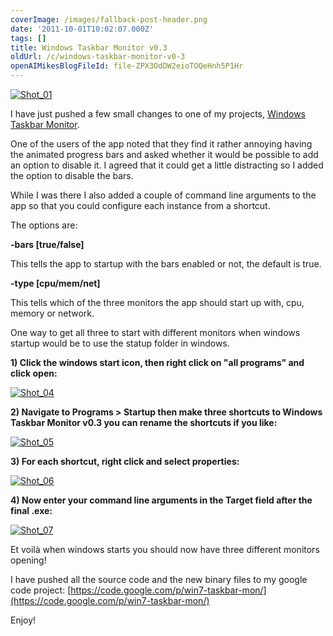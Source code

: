 ```yaml
---
coverImage: /images/fallback-post-header.png
date: '2011-10-01T10:02:07.000Z'
tags: []
title: Windows Taskbar Monitor v0.3
oldUrl: /c/windows-taskbar-monitor-v0-3
openAIMikesBlogFileId: file-ZPX3OdDW2eioTOQeHnh5P1Hr
---
```


[![](/wp-content/uploads/2011/10/Shot_01.png "Shot_01")](/wp-content/uploads/2011/10/Shot_01.png)

I have just pushed a few small changes to one of my projects, [Windows Taskbar Monitor](https://code.google.com/p/win7-taskbar-mon/).

One of the users of the app noted that they find it rather annoying having the animated progress bars and asked whether it would be possible to add an option to disable it. I agreed that it could get a little distracting so I added the option to disable the bars.

<!-- more -->

While I was there I also added a couple of command line arguments to the app so that you could configure each instance from a shortcut.

The options are:

**-bars [true/false]**

This tells the app to startup with the bars enabled or not, the default is true.

**-type [cpu/mem/net]**

This tells which of the three monitors the app should start up with, cpu, memory or network.

One way to get all three to start with different monitors when windows startup would be to use the statup folder in windows.

**1) Click the windows start icon, then right click on "all programs" and click open:**

[![](/wp-content/uploads/2011/10/Shot_04.png "Shot_04")](/wp-content/uploads/2011/10/Shot_04.png)

**2) Navigate to Programs > Startup then make three shortcuts to Windows Taskbar Monitor v0.3 you can rename the shortcuts if you like:**

[![](/wp-content/uploads/2011/10/Shot_05.png "Shot_05")](/wp-content/uploads/2011/10/Shot_05.png)

**3) For each shortcut, right click and select properties:**

[![](/wp-content/uploads/2011/10/Shot_06.png "Shot_06")](/wp-content/uploads/2011/10/Shot_06.png)

**4) Now enter your command line arguments in the Target field after the final .exe:**

[![](/wp-content/uploads/2011/10/Shot_07.png "Shot_07")](/wp-content/uploads/2011/10/Shot_07.png)

Et voilà when windows starts you should now have three different monitors opening!

I have pushed all the source code and the new binary files to my google code project: [https://code.google.com/p/win7-taskbar-mon/](https://code.google.com/p/win7-taskbar-mon/)

Enjoy!
